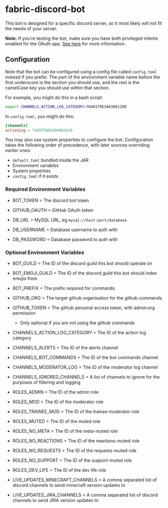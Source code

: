 # fabric-discord-bot

This bot is designed for a specific discord server, so it most likely will not fit the needs of your server.

**Note:** If you're testing the bot, make sure you have both privileged intents enabled for the OAuth app.
[See here](https://discord.com/developers/docs/topics/gateway#privileged-intents) for more information.

## Configuration

Note that the bot can be configured using a config file called `config.toml` instead if you prefer. The part
of the environment variable name before the first underscore is the section you should use, and the rest
is the camelCase key you should use within that section.

For example, you might do this in a bash script:

```bash
export CHANNELS_ACTION_LOG_CATEGORY=764817953463861288
```

In `config.toml`, you might do this:

```toml
[channels]
actionLog = 746875064200462416
```

You may also use system properties to configure the bot. Configuration takes the following order of precedence, with
later sources overriding earlier ones:

* `default.toml` bundled inside the JAR
* Environment variables
* System properties
* `config.toml` if it exists

### Required Environment Variables 

* BOT_TOKEN = The discord bot token
* GITHUB_OAUTH = GitHub OAuth token
  
  
* DB_URL = MySQL URL, eg `mysql://host:port/database`
* DB_USERNAME = Database username to auth with
* DB_PASSWORD = Database password to auth with

### Optional Environment Variables 

* BOT_GUILD = The ID of the discord guild this bot should operate on
* BOT_EMOJI_GUILD = The ID of the discord guild this bot should index emojis from
* BOT_PREFIX = The prefix required for commands
  
  
* GITHUB_ORG = The target github organisation for the github commands.
* GITHUB_TOKEN = The github personal access token, with admin:org permission
    * Only optional if you are not using the github commands
  
  
* CHANNELS_ACTION_LOG_CATEGORY = The ID of the action log category
* CHANNELS_ALERTS = The ID of the alerts channel
* CHANNELS_BOT_COMMANDS = The ID of the bot commands channel
* CHANNELS_MODERATOR_LOG = The ID of the moderator log channel
  
  
* CHANNELS_IGNORED_CHANNELS = A list of channels to ignore for the purposes of filtering and logging
  
  
* ROLES_ADMIN = The ID of the admin role
* ROLES_MOD = The ID of the moderator role
* ROLES_TRAINEE_MOD = The ID of the trainee moderator role
* ROLES_MUTED = The ID of the muted role
  
  
* ROLES_NO_META = The ID of the meta-muted role
* ROLES_NO_REACTIONS = The ID of the reactions-muted role
* ROLES_NO_REQUESTS = The ID of the requests-muted role
* ROLES_NO_SUPPORT = The ID of the support-muted role
  

* ROLES_DEV_LIFE = The ID of the dev life role


* LIVE_UPDATES_MINECRAFT_CHANNELS = A comma separated list of discord channels to send minecraft version updates to
* LIVE_UPDATES_JIRA_CHANNELS = A comma separated list of discord channels to send JIRA version updates to
